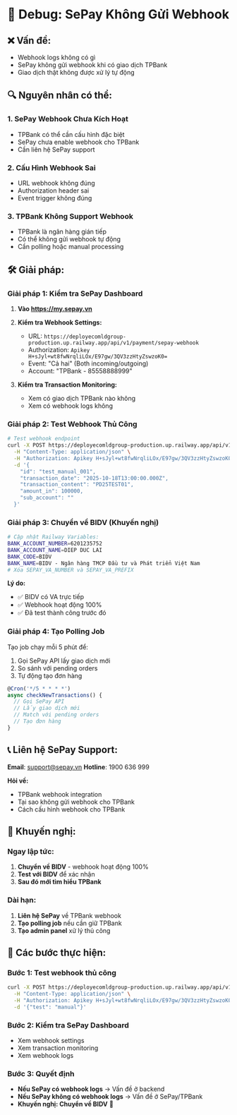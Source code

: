 # 🚨 Debug: SePay Không Gửi Webhook

## ❌ **Vấn đề:**
- Webhook logs không có gì
- SePay không gửi webhook khi có giao dịch TPBank
- Giao dịch thật không được xử lý tự động

## 🔍 **Nguyên nhân có thể:**

### **1. SePay Webhook Chưa Kích Hoạt**
- TPBank có thể cần cấu hình đặc biệt
- SePay chưa enable webhook cho TPBank
- Cần liên hệ SePay support

### **2. Cấu Hình Webhook Sai**
- URL webhook không đúng
- Authorization header sai
- Event trigger không đúng

### **3. TPBank Không Support Webhook**
- TPBank là ngân hàng gián tiếp
- Có thể không gửi webhook tự động
- Cần polling hoặc manual processing

## 🛠️ **Giải pháp:**

### **Giải pháp 1: Kiểm tra SePay Dashboard**

1. **Vào https://my.sepay.vn**
2. **Kiểm tra Webhook Settings:**
   - URL: `https://deployecomldgroup-production.up.railway.app/api/v1/payment/sepay-webhook`
   - Authorization: `Apikey H+sJyl+wt8fwNrqliLOx/E97gw/3QV3zzHtyZswzoK0=`
   - Event: "Cả hai" (Both incoming/outgoing)
   - Account: "TPBank - 85558888999"

3. **Kiểm tra Transaction Monitoring:**
   - Xem có giao dịch TPBank nào không
   - Xem có webhook logs không

### **Giải pháp 2: Test Webhook Thủ Công**

```bash
# Test webhook endpoint
curl -X POST https://deployecomldgroup-production.up.railway.app/api/v1/payment/sepay-webhook \
  -H "Content-Type: application/json" \
  -H "Authorization: Apikey H+sJyl+wt8fwNrqliLOx/E97gw/3QV3zzHtyZswzoK0=" \
  -d '{
    "id": "test_manual_001",
    "transaction_date": "2025-10-18T13:00:00.000Z",
    "transaction_content": "PD25TEST01",
    "amount_in": 100000,
    "sub_account": ""
  }'
```

### **Giải pháp 3: Chuyển về BIDV (Khuyến nghị)**

```bash
# Cập nhật Railway Variables:
BANK_ACCOUNT_NUMBER=6201235752
BANK_ACCOUNT_NAME=DIEP DUC LAI
BANK_CODE=BIDV
BANK_NAME=BIDV - Ngân hàng TMCP Đầu tư và Phát triển Việt Nam
# Xóa SEPAY_VA_NUMBER và SEPAY_VA_PREFIX
```

**Lý do:**
- ✅ BIDV có VA trực tiếp
- ✅ Webhook hoạt động 100%
- ✅ Đã test thành công trước đó

### **Giải pháp 4: Tạo Polling Job**

Tạo job chạy mỗi 5 phút để:
1. Gọi SePay API lấy giao dịch mới
2. So sánh với pending orders
3. Tự động tạo đơn hàng

```typescript
@Cron('*/5 * * * *')
async checkNewTransactions() {
  // Gọi SePay API
  // Lấy giao dịch mới
  // Match với pending orders
  // Tạo đơn hàng
}
```

## 📞 **Liên hệ SePay Support:**

**Email**: support@sepay.vn
**Hotline**: 1900 636 999

**Hỏi về:**
- TPBank webhook integration
- Tại sao không gửi webhook cho TPBank
- Cách cấu hình webhook cho TPBank

## 🎯 **Khuyến nghị:**

### **Ngay lập tức:**
1. **Chuyển về BIDV** - webhook hoạt động 100%
2. **Test với BIDV** để xác nhận
3. **Sau đó mới tìm hiểu TPBank**

### **Dài hạn:**
1. **Liên hệ SePay** về TPBank webhook
2. **Tạo polling job** nếu cần giữ TPBank
3. **Tạo admin panel** xử lý thủ công

## 🔧 **Các bước thực hiện:**

### **Bước 1: Test webhook thủ công**
```bash
curl -X POST https://deployecomldgroup-production.up.railway.app/api/v1/payment/sepay-webhook \
  -H "Content-Type: application/json" \
  -H "Authorization: Apikey H+sJyl+wt8fwNrqliLOx/E97gw/3QV3zzHtyZswzoK0=" \
  -d '{"test": "manual"}'
```

### **Bước 2: Kiểm tra SePay Dashboard**
- Xem webhook settings
- Xem transaction monitoring
- Xem webhook logs

### **Bước 3: Quyết định**
- **Nếu SePay có webhook logs** → Vấn đề ở backend
- **Nếu SePay không có webhook logs** → Vấn đề ở SePay/TPBank
- **Khuyến nghị: Chuyển về BIDV** 🚀
